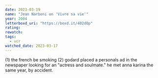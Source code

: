 ```yaml
---
date: 2023-03-19
name: "Jean Narboni on 'Vivre sa vie'"
year: 2004
letterboxd_uri: "https://boxd.it/402dOp"
rating: 
rewatch: 
tags:
  - vcr
watched_date: 2023-03-17
---
```


(1) the french be smoking (2) godard placed a personals ad in the newspaper looking for an "actress and soulmate." he met anna karina the same year, by accident.
